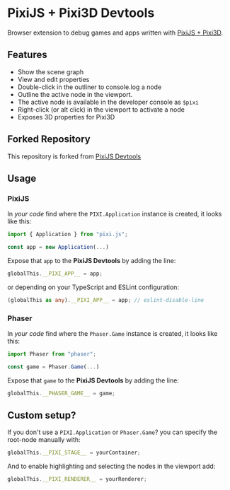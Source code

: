# PixiJS + Pixi3D Devtools

Browser extension to debug games and apps written with [PixiJS + Pixi3D](http://pixijs.com/).

## Features

- Show the scene graph
- View and edit properties
- Double-click in the outliner to console.log a node
- Outline the active node in the viewport.
- The active node is available in the developer console as `$pixi`
- Right-click (or alt click) in the viewport to activate a node
- Exposes 3D properties for Pixi3D

## Forked Repository

This repository is forked from [PixiJS Devtools](https://github.com/bfanger/pixi-inspector)

## Usage

### PixiJS

In _your code_ find where the `PIXI.Application` instance is created, it looks like this:

```js
import { Application } from "pixi.js";

const app = new Application(...)
```

Expose that `app` to the **PixiJS Devtools** by adding the line:

```js
globalThis.__PIXI_APP__ = app;
```

or depending on your TypeScript and ESLint configuration:

```ts
(globalThis as any).__PIXI_APP__ = app; // eslint-disable-line
```

### Phaser

In _your code_ find where the `Phaser.Game` instance is created, it looks like this:

```js
import Phaser from "phaser";

const game = Phaser.Game(...)
```

Expose that `game` to the **PixiJS Devtools** by adding the line:

```js
globalThis.__PHASER_GAME__ = game;
```

## Custom setup?

If you don't use a `PIXI.Application` or `Phaser.Game`?
you can specify the root-node manually with:

```js
globalThis.__PIXI_STAGE__ = yourContainer;
```

And to enable highlighting and selecting the nodes in the viewport add:

```js
globalThis.__PIXI_RENDERER__ = yourRenderer;
```
